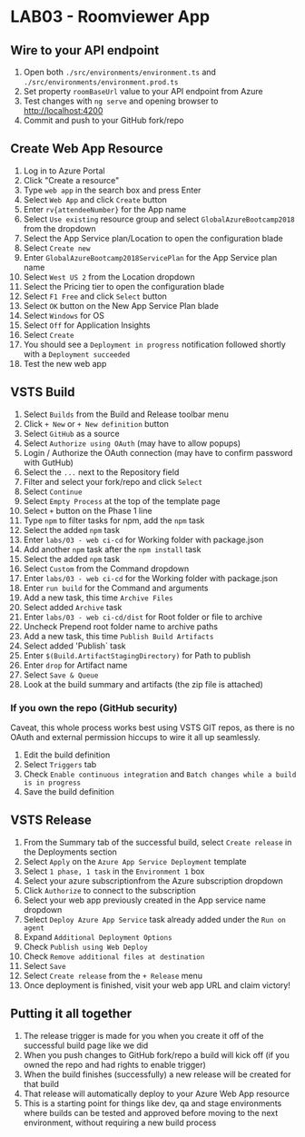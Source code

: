 # LAB03 - Roomviewer App

## Wire to your API endpoint
1. Open both `./src/environments/environment.ts` and  `./src/environments/environment.prod.ts`
1. Set property `roomBaseUrl` value to your API endpoint from Azure
1. Test changes with `ng serve` and opening browser to <a href="http://localhost:4200" target="_blank">http://localhost:4200</a>
1. Commit and push to your GitHub fork/repo

## Create Web App Resource
1. Log in to Azure Portal
1. Click "Create a resource"
1. Type `web app` in the search box and press Enter
1. Select `Web App` and click `Create` button
1. Enter `rv{attendeeNumber}` for the App name
1. Select `Use existing` resource group and select `GlobalAzureBootcamp2018` from the dropdown
1. Select the App Service plan/Location to open the configuration blade
1. Select `Create new`
1. Enter `GlobalAzureBootcamp2018ServicePlan` for the App Service plan name
1. Select `West US 2` from the Location dropdown
1. Select the Pricing tier to open the configuration blade
1. Select `F1 Free` and click `Select` button
1. Select `OK` button on the New App Service Plan blade
1. Select `Windows` for OS
1. Select `Off` for Application Insights
1. Select `Create`
1. You should see a `Deployment in progress` notification followed shortly with a `Deployment succeeded`
1. Test the new web app

## VSTS Build
1. Select `Builds` from the Build and Release toolbar menu
1. Click `+ New` or `+ New definition` button
1. Select `GitHub` as a source
1. Select `Authorize using OAuth` (may have to allow popups)
1. Login / Authorize the OAuth connection (may have to confirm password with GutHub)
1. Select the `...` next to the Repository field
1. Filter and select your fork/repo and click `Select`
1. Select `Continue`
1. Select `Empty Process` at the top of the template page
1. Select `+` button on the Phase 1 line
1. Type `npm` to filter tasks for npm, add the `npm` task
1. Select the added `npm` task
1. Enter `labs/03 - web ci-cd` for Working folder with package.json
1. Add another `npm` task after the `npm install` task
1. Select the added `npm` task
1. Select `Custom` from the Command dropdown
1. Enter `labs/03 - web ci-cd` for the Working folder with package.json
1. Enter `run build` for the Command and arguments
1. Add a new task, this time `Archive Files`
1. Select added `Archive` task
1. Enter `labs/03 - web ci-cd/dist` for Root folder or file to archive
1. Uncheck Prepend root folder name to archive paths
1. Add a new task, this time `Publish Build Artifacts`
1. Select added 'Publish` task
1. Enter `$(Build.ArtifactStagingDirectory)` for Path to publish
1. Enter `drop` for Artifact name
1. Select `Save & Queue`
1. Look at the build summary and artifacts (the zip file is attached)

### If you own the repo (GitHub security)
Caveat, this whole process works best using VSTS GIT repos, as there is no OAuth and external permission hiccups to wire it all up seamlessly.

1. Edit the build definition
1. Select `Triggers` tab
1. Check `Enable continuous integration` and `Batch changes while a build is in progress`
1. Save the build definition

## VSTS Release
1. From the Summary tab of the successful build, select `Create release` in the Deployments section
1. Select `Apply` on the `Azure App Service Deployment` template
1. Select `1 phase, 1 task` in the `Environment 1` box
1. Select your azure subscriptionfrom the Azure subscription dropdown
1. Click `Authorize` to connect to the subscription
1. Select your web app previously created in the App service name dropdown
1. Select `Deploy Azure App Service` task already added under the `Run on agent`
1. Expand `Additional Deployment Options`
1. Check `Publish using Web Deploy`
1. Check `Remove additional files at destination`
1. Select `Save`
1. Select `Create release` from the `+ Release` menu
1. Once deployment is finished, visit your web app URL and claim victory!

## Putting it all together
1. The release trigger is made for you when you create it off of the successful build page like we did
1. When you push changes to GitHub fork/repo a build will kick off (if you owned the repo and had rights to enable trigger)
1. When the build finishes (successfully) a new release will be created for that build
1. That release will automatically deploy to your Azure Web App resource
1. This is a starting point for things like dev, qa and stage environments where builds can be tested and approved before moving to the next environment, without requiring a new build process